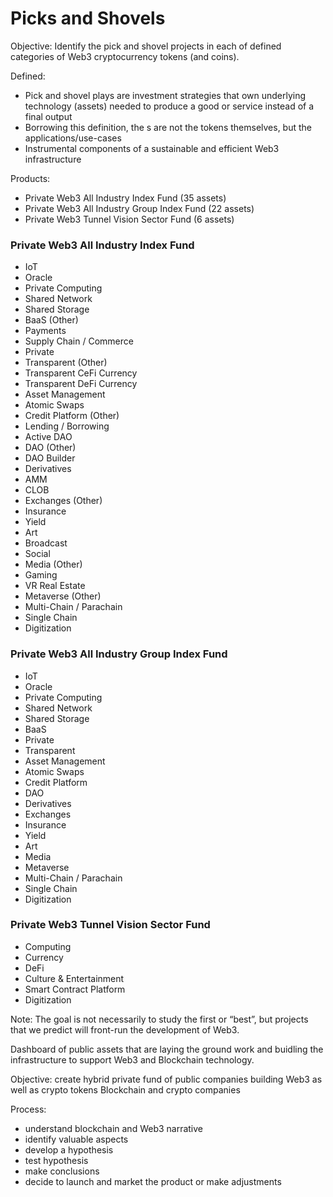 # Picks and Shovels

Objective:
Identify the pick and shovel projects in each of defined categories of Web3 cryptocurrency tokens (and coins).  

Defined: 
- Pick and shovel plays are investment strategies that own underlying technology (assets) needed to produce a good or service instead of a final output
- Borrowing this definition, the s are not the tokens themselves, but the applications/use-cases 
- Instrumental components of a sustainable and efficient Web3 infrastructure


Products:

- Private Web3 All Industry Index Fund (35 assets)
- Private Web3 All Industry Group Index Fund (22 assets)
- Private Web3 Tunnel Vision Sector Fund (6 assets)


### Private Web3 All Industry Index Fund
- IoT
- Oracle
- Private Computing
- Shared Network
- Shared Storage
- BaaS (Other)
- Payments
- Supply Chain / Commerce
- Private
- Transparent (Other)
- Transparent CeFi Currency
- Transparent DeFi Currency
- Asset Management
- Atomic Swaps
- Credit Platform (Other)
- Lending / Borrowing
- Active DAO
- DAO (Other)
- DAO Builder
- Derivatives
- AMM
- CLOB
- Exchanges (Other)
- Insurance
- Yield
- Art
- Broadcast
- Social
- Media (Other)
- Gaming
- VR Real Estate
- Metaverse (Other)
- Multi-Chain / Parachain
- Single Chain
- Digitization



### Private Web3 All Industry Group Index Fund


- IoT
- Oracle
- Private Computing
- Shared Network
- Shared Storage
- BaaS
- Private
- Transparent
- Asset Management
- Atomic Swaps
- Credit Platform
- DAO
- Derivatives
- Exchanges
- Insurance
- Yield
- Art
- Media
- Metaverse
- Multi-Chain / Parachain
- Single Chain
- Digitization


### Private Web3 Tunnel Vision Sector Fund


- Computing
- Currency
- DeFi
- Culture & Entertainment
- Smart Contract Platform
- Digitization



Note: The goal is not necessarily to study the first or “best”, but projects that we predict will front-run the development of Web3.



Dashboard of public assets that are laying the ground work and buidling the infrastructure to support Web3 and Blockchain technology. 

Objective: create hybrid private fund of public companies building Web3 as well as crypto tokens Blockchain and crypto companies 

Process: 

- understand blockchain and Web3 narrative
- identify valuable aspects
- develop a hypothesis
- test hypothesis 
- make conclusions 
- decide to launch and market the product or make adjustments




